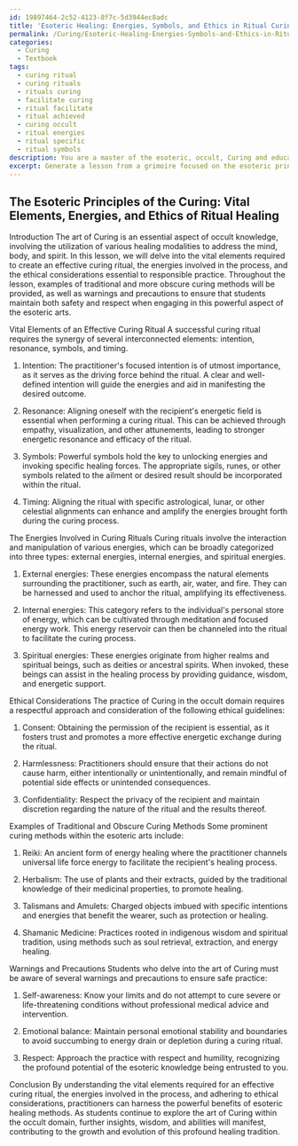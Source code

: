 ```yaml
---
id: 19897464-2c52-4123-8f7c-5d3944ec8adc
title: 'Esoteric Healing: Energies, Symbols, and Ethics in Ritual Curing'
permalink: /Curing/Esoteric-Healing-Energies-Symbols-and-Ethics-in-Ritual-Curing/
categories:
  - Curing
  - Textbook
tags:
  - curing ritual
  - curing rituals
  - rituals curing
  - facilitate curing
  - ritual facilitate
  - ritual achieved
  - curing occult
  - ritual energies
  - ritual specific
  - ritual symbols
description: You are a master of the esoteric, occult, Curing and education, you have written many textbooks on the subject in ways that provide students with rich and deep understanding of the subject. You are being asked to write textbook-like sections on a topic and you do it with full context, explainability, and reliability in accuracy to the true facts of the topic at hand, in a textbook style that a student would easily be able to learn from, in a rich, engaging, and contextual way. Always include relevant context (such as formulas and history), related concepts, and in a way that someone can gain deep insights from.
excerpt: Generate a lesson from a grimoire focused on the esoteric principles of the Curing, specifically discussing the vital elements required to create an effective curing ritual, the energies involved in the process, and the ethical considerations practitioners should keep in mind. Additionally, provide examples of traditional and more obscure curing methods and share important warnings or precautions that students should be aware of while delving into the art of Curing within the occult domain.
---
```


## The Esoteric Principles of the Curing: Vital Elements, Energies, and Ethics of Ritual Healing

Introduction
The art of Curing is an essential aspect of occult knowledge, involving the utilization of various healing modalities to address the mind, body, and spirit. In this lesson, we will delve into the vital elements required to create an effective curing ritual, the energies involved in the process, and the ethical considerations essential to responsible practice. Throughout the lesson, examples of traditional and more obscure curing methods will be provided, as well as warnings and precautions to ensure that students maintain both safety and respect when engaging in this powerful aspect of the esoteric arts.

Vital Elements of an Effective Curing Ritual
A successful curing ritual requires the synergy of several interconnected elements: intention, resonance, symbols, and timing.

1. Intention: The practitioner's focused intention is of utmost importance, as it serves as the driving force behind the ritual. A clear and well-defined intention will guide the energies and aid in manifesting the desired outcome.

2. Resonance: Aligning oneself with the recipient's energetic field is essential when performing a curing ritual. This can be achieved through empathy, visualization, and other attunements, leading to stronger energetic resonance and efficacy of the ritual.

3. Symbols: Powerful symbols hold the key to unlocking energies and invoking specific healing forces. The appropriate sigils, runes, or other symbols related to the ailment or desired result should be incorporated within the ritual.

4. Timing: Aligning the ritual with specific astrological, lunar, or other celestial alignments can enhance and amplify the energies brought forth during the curing process.

The Energies Involved in Curing Rituals
Curing rituals involve the interaction and manipulation of various energies, which can be broadly categorized into three types: external energies, internal energies, and spiritual energies.

1. External energies: These energies encompass the natural elements surrounding the practitioner, such as earth, air, water, and fire. They can be harnessed and used to anchor the ritual, amplifying its effectiveness.

2. Internal energies: This category refers to the individual's personal store of energy, which can be cultivated through meditation and focused energy work. This energy reservoir can then be channeled into the ritual to facilitate the curing process.

3. Spiritual energies: These energies originate from higher realms and spiritual beings, such as deities or ancestral spirits. When invoked, these beings can assist in the healing process by providing guidance, wisdom, and energetic support.

Ethical Considerations
The practice of Curing in the occult domain requires a respectful approach and consideration of the following ethical guidelines:

1. Consent: Obtaining the permission of the recipient is essential, as it fosters trust and promotes a more effective energetic exchange during the ritual.

2. Harmlessness: Practitioners should ensure that their actions do not cause harm, either intentionally or unintentionally, and remain mindful of potential side effects or unintended consequences.

3. Confidentiality: Respect the privacy of the recipient and maintain discretion regarding the nature of the ritual and the results thereof.

Examples of Traditional and Obscure Curing Methods
Some prominent curing methods within the esoteric arts include:

1. Reiki: An ancient form of energy healing where the practitioner channels universal life force energy to facilitate the recipient's healing process.
 
2. Herbalism: The use of plants and their extracts, guided by the traditional knowledge of their medicinal properties, to promote healing.

3. Talismans and Amulets: Charged objects imbued with specific intentions and energies that benefit the wearer, such as protection or healing.

4. Shamanic Medicine: Practices rooted in indigenous wisdom and spiritual tradition, using methods such as soul retrieval, extraction, and energy healing.

Warnings and Precautions
Students who delve into the art of Curing must be aware of several warnings and precautions to ensure safe practice:

1. Self-awareness: Know your limits and do not attempt to cure severe or life-threatening conditions without professional medical advice and intervention.

2. Emotional balance: Maintain personal emotional stability and boundaries to avoid succumbing to energy drain or depletion during a curing ritual.

3. Respect: Approach the practice with respect and humility, recognizing the profound potential of the esoteric knowledge being entrusted to you.

Conclusion
By understanding the vital elements required for an effective curing ritual, the energies involved in the process, and adhering to ethical considerations, practitioners can harness the powerful benefits of esoteric healing methods. As students continue to explore the art of Curing within the occult domain, further insights, wisdom, and abilities will manifest, contributing to the growth and evolution of this profound healing tradition.
